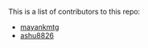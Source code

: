 This is a list of contributors to this repo:
- [mayankmtg](https://github.com/mayankmtg/)
- [ashu8826](https//github.com/ashu8826)
